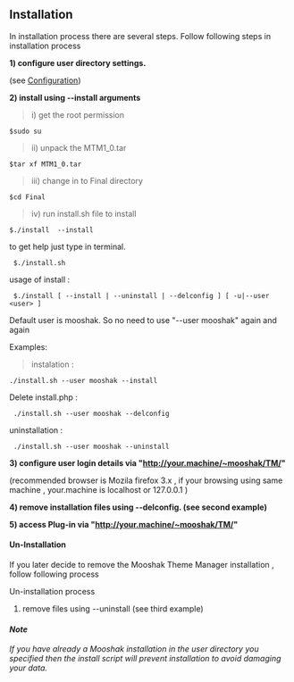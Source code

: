## Installation ##

In installation process there are several steps. Follow following steps in installation process

**1) configure user directory settings.**

(see [Configuration](Configuration#.md))


**2) install using --install arguments**

> i) get the root permission
```
$sudo su
```
> ii) unpack the MTM1\_0.tar
```
$tar xf MTM1_0.tar 
```

> iii) change in to  Final  directory
```
$cd Final
```
> iv) run install.sh file to install
```
$./install  --install 
```



to get help just type in terminal.
```
 $./install.sh 
```

usage of install :
```
 $./install [ --install | --uninstall | --delconfig ] [ -u|--user <user> ] 
```

Default user is mooshak. So no need to use "--user mooshak" again and again

Examples:
> instalation :
```
./install.sh --user mooshak --install
```
Delete install.php :
```
 ./install.sh --user mooshak --delconfig
```
uninstallation :
```
 ./install.sh --user mooshak --uninstall 
```

**3) configure user login details via "http://your.machine/~mooshak/TM/"**

(recommended browser is Mozila firefox 3.x , if your browsing using same machine , your.machine is localhost or 127.0.0.1 )

**4) remove installation files using --delconfig. (see second example)**

**5) access Plug-in via "http://your.machine/~mooshak/TM/"**


#### Un-Installation ####

If you later decide to remove the Mooshak Theme Manager installation , follow following process

Un-installation process

1) remove files using --uninstall (see third example)


#### _Note_ ####

_If you have already a Mooshak installation in the user directory you specified then the install script will prevent installation to avoid damaging your data._